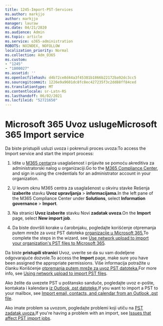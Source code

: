 ```yaml
---
title: 1245-Import-PST-Services
ms.author: markjjo
author: markjjo
manager: lauraw
ms.date: 04/21/2020
ms.audience: Admin
ms.topic: article
ms.service: o365-administration
ROBOTS: NOINDEX, NOFOLLOW
localization_priority: Normal
ms.collection: Adm_O365
ms.custom:
- "1245"
- "1800027"
ms.assetid: ''
ms.openlocfilehash: d4b72ce8d44a3f45381b1866b22172ba92dc3cc5
ms.sourcegitcommit: 1226e9a9601dc8fc8ec427235f3c2dd88ff84ced
ms.translationtype: MT
ms.contentlocale: sr-Latn-RS
ms.lasthandoff: 06/02/2021
ms.locfileid: "52721650"
---
```

# <a name="microsoft-365-import-service"></a><span data-ttu-id="888da-102">Microsoft 365 Uvoz usluge</span><span class="sxs-lookup"><span data-stu-id="888da-102">Microsoft 365 Import service</span></span>

<span data-ttu-id="888da-103">Da biste pristupili usluzi uvoza i pokrenuli proces uvoza:</span><span class="sxs-lookup"><span data-stu-id="888da-103">To access the Import service and start the import process:</span></span>

1. <span data-ttu-id="888da-104">Idite u [M365 centar](https://compliance.microsoft.com/)za usaglašenost i prijavite se pomoću akreditiva za administratorski nalog u organizaciji.</span><span class="sxs-lookup"><span data-stu-id="888da-104">Go to the [M365 Compliance Center](https://compliance.microsoft.com/), and sign in using the credentials for an administrator account in your organization.</span></span>

1. <span data-ttu-id="888da-105">U levom oknu M365 centra za usaglašenost u okviru stavke Rešenja **izaberite** stavku **Uvoz upravljanja**  >  **informacijama.**</span><span class="sxs-lookup"><span data-stu-id="888da-105">In the left pane of the M365 Compliance Center under **Solutions**, select **Information governance** > **Import**.</span></span>

1. <span data-ttu-id="888da-106">Na stranici **Uvoz izaberite** stavku Novi **zadatak uvoza**.</span><span class="sxs-lookup"><span data-stu-id="888da-106">On the **Import** page, select **New import job**.</span></span>

1. <span data-ttu-id="888da-107">Da biste dovršili korake u čarobnjaku, pogledajte korišćenje otpremanja putem mreže za uvoz PST datoteka [organizacije u Microsoft 365.](/compliance/use-network-upload-to-import-pst-files)</span><span class="sxs-lookup"><span data-stu-id="888da-107">To complete the steps in the wizard, see [Use network upload to import your organization's PST files to Microsoft 365](/compliance/use-network-upload-to-import-pst-files).</span></span>

<span data-ttu-id="888da-108">Da biste **pristupili stranici** Uvoz, uverite se da su vam dodeljene odgovarajuće dozvole.</span><span class="sxs-lookup"><span data-stu-id="888da-108">To access the **Import** page, make sure you have been assigned the appropriate permissions.</span></span> <span data-ttu-id="888da-109">Više informacija potražite u članku Korišćenje [otpremanja putem mreže za uvoz PST datoteka.](/microsoft-365/compliance/importing-pst-files-to-office-365#using-network-upload-to-import-pst-files)</span><span class="sxs-lookup"><span data-stu-id="888da-109">For more info, see [Using network upload to import PST files](/microsoft-365/compliance/importing-pst-files-to-office-365#using-network-upload-to-import-pst-files).</span></span>

<span data-ttu-id="888da-110">Ako želite da uvezete PST u poštansko sanduče, pogledajte uvoz e-pošte, kontakata i kalendara [iz Outlook .pst datoteke.](https://support.office.com/article/import-email-contacts-and-calendar-from-an-outlook-pst-file-431a8e9a-f99f-4d5f-ae48-ded54b3440ac)</span><span class="sxs-lookup"><span data-stu-id="888da-110">If you want to import a PST to your mailbox, see [Import email, contacts, and calendar from an Outlook .pst file](https://support.office.com/article/import-email-contacts-and-calendar-from-an-outlook-pst-file-431a8e9a-f99f-4d5f-ae48-ded54b3440ac).</span></span>

<span data-ttu-id="888da-111">Ako imate problem sa uvozom, pogledajte problemi koji utiču na [PST zadatak uvoza.](/office365/troubleshoot/pst-import-service/issues-with-pst-import-job)</span><span class="sxs-lookup"><span data-stu-id="888da-111">If you're having a problem with an import, see [Issues that affect PST import jobs](/office365/troubleshoot/pst-import-service/issues-with-pst-import-job).</span></span>

